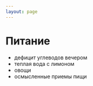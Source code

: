```yaml
---
layout: page
---
```

# Питание

* дефицит углеводов вечером
* теплая вода с лимоном
* овощи 
* осмысленные приемы пищи
